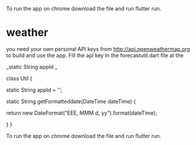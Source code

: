 To run the app on chrome download the file and run flutter run. 
# weather
you need your own personal API keys from http://api.openweathermap.org to build and use the app. Fill the api key in the forecastutil.dart file at the 

_static String appId _


class Util {

static String appId = '';

static String getFormatteddate(DateTime dateTime) {

return new DateFormat("EEE, MMM d, yy").format(dateTime);

} }

To run the app on chrome download the file and run flutter run. 
